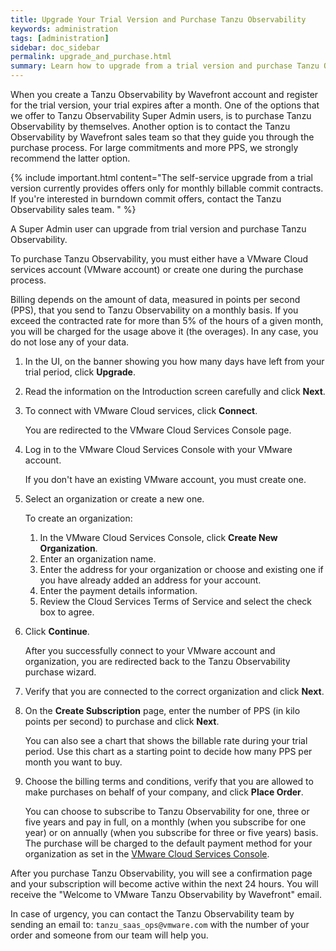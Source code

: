 ```yaml
---
title: Upgrade Your Trial Version and Purchase Tanzu Observability
keywords: administration
tags: [administration]
sidebar: doc_sidebar
permalink: upgrade_and_purchase.html
summary: Learn how to upgrade from a trial version and purchase Tanzu Observability.
---
```


When you create a Tanzu Observability by Wavefront account and register for the trial version, your trial expires after a month. One of the options that we offer to Tanzu Observability Super Admin users, is to purchase Tanzu Observability by themselves. Another option is to contact the Tanzu Observability by Wavefront sales team so that they guide you through the purchase process. For large commitments and more PPS, we strongly recommend the latter option. 

{% include important.html content="The self-service upgrade from a trial version currently provides offers only for monthly billable commit contracts. If you're interested in burndown commit offers, contact the Tanzu Observability sales team. " %}

A Super Admin user can upgrade from trial version and purchase Tanzu Observability.

To purchase Tanzu Observability, you must either have a VMware Cloud services account (VMware account) or create one during the purchase process.

Billing depends on the amount of data, measured in points per second (PPS), that you send to Tanzu Observability  on a monthly basis. If you exceed the contracted rate for more than 5% of the hours of a given month, you will be charged for the usage above it (the overages). In any case, you do not lose any of your data.

1. In the UI, on the banner showing you how many days have left from your trial period, click **Upgrade**.
2. Read the information on the Introduction screen carefully and click **Next**.
3. To connect with VMware Cloud services, click **Connect**. 

   You are redirected to the VMware Cloud Services Console page.
   
4. Log in to the VMware Cloud Services Console with your VMware account.
   
   If you don't have an existing VMware account, you must create one. 

5. Select an organization or create a new one.

   To create an organization:
   
   1. In the VMware Cloud Services Console, click **Create New Organization**.
   2. Enter an organization name.
   3. Enter the address for your organization or choose and existing one if you have already added an address for your account.
   4. Enter the payment details information.
   5. Review the Cloud Services Terms of Service and select the check box to agree. 

6. Click **Continue**.
   
   After you successfully connect to your VMware account and organization, you are redirected back to the Tanzu Observability purchase wizard.
   
7. Verify that you are connected to the correct organization and click **Next**. 

8. On the **Create Subscription** page, enter the number of PPS (in kilo points per second) to purchase and click **Next**. 
   
   You can also see a chart that shows the billable rate during your trial period. Use this chart as a starting point to decide how many PPS per month you want to buy.
  
9. Choose the billing terms and conditions, verify that you are allowed to make purchases on behalf of your company, and click **Place Order**.

   You can choose to subscribe to Tanzu Observability for one, three or five years and pay in full, on a monthly (when you subscribe for one year) or on annually (when you subscribe for three or five years) basis. The purchase will be charged to the default payment method for your organization as set in the [VMware Cloud Services Console](https://console.cloud.vmware.com).
   
After you purchase Tanzu Observability, you will see a confirmation page and your subscription will become active within the next 24 hours. You will receive the  "Welcome to VMware Tanzu Observability by Wavefront" email.

In case of urgency, you can contact the Tanzu Observability team by sending an email to: `tanzu_saas_ops@vmware.com` with the number of your order and someone from our team will help you.
